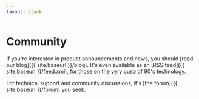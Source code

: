 ```yaml
---
layout: blank
---
```

# Community

If you're interested in product announcements and news, you should [read our blog]({{ site.baseurl }}/blog). It's even available as an [RSS feed]({{ site.baseurl }}/feed.xml), for those on the very cusp of 90's technology.

For technical support and community discussions, it's [the forum]({{ site.baseurl }}/forum) you seek.
